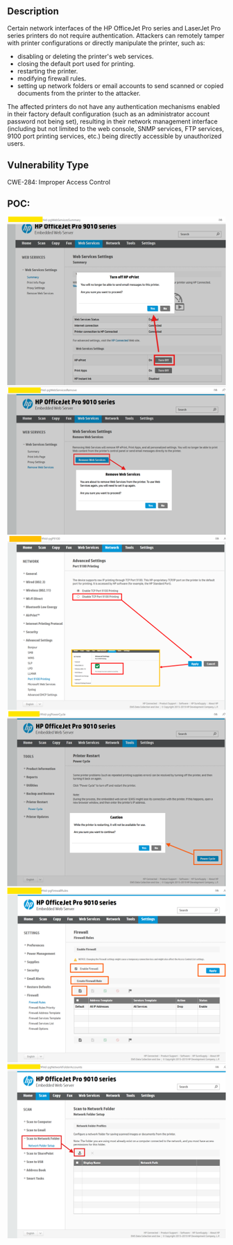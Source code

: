 ## Description
Certain network interfaces of the HP OfficeJet Pro series and LaserJet Pro series printers do not require authentication. Attackers can remotely tamper with printer configurations or directly manipulate the printer, such as:  
- disabling or deleting the printer's web services.
- closing the default port used for printing.
- restarting the printer.
- modifying firewall rules.
- setting up network folders or email accounts to send scanned or copied documents from the printer to the attacker.

The affected printers do not have any authentication mechanisms enabled in their factory default configuration (such as an administrator account password not being set), resulting in their network management interface (including but not limited to the web console, SNMP services, FTP services, 9100 port printing services, etc.) being directly accessible by unauthorized users.

## Vulnerability Type
CWE-284: Improper Access Control

## POC:
![poc1.png](poc1.png)
![poc2.png](poc2.png)
![poc3.png](poc3.png)
![poc4.png](poc4.png)
![poc5.png](poc5.png)
![poc6.png](poc6.png)
